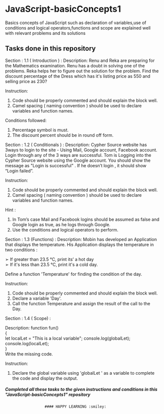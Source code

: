 # JavaScript-basicConcepts1
Basics concepts of JavaScript such as declaration of variables,use of conditions and logical operators,functions and scope are explained well with relevant problems and its solutions
## Tasks done in this repository 

Section : 1.1 ( Introduction ) :
Description:
Renu and Reka are preparing for the Mathematics examination.
Renu has a doubt in solving one of the problems. Reka helps her to
figure out the solution for the problem. Find the discount percentage
of the Dress which has it's listing price as 550 and selling price as 230?

Instruction:
1. Code should be properly commented and should explain the
block well.
2. Camel spacing ( naming convention ) should be used to
declare variables and function names.

Conditions followed:
1. Percentage symbol is must.
2. The discount percent should be in round off form.


Section : 1.2 ( Conditionals ) :
Description:
Cypher Source website has 3ways to login to the site - Using
Mail, Google account, Facebook account. Login through any of the 3
ways are successful. Tom is Logging into the Cypher Source website
using the Google account. You should show the message as "Login is
successful" . If he doesn’t login , it should show “Login failed”.

Instruction:
1. Code should be properly commented and should explain the
block well.
2. Camel spacing ( naming convention ) should be used to declare variables and function names.

Hint :
1. In Tom’s case Mail and Facebook logins should be assumed as
false and Google login as true, as he logs through Google.
2. Use the conditions and logical operators to perform.


Section : 1.3 (Functions) :
Description:
Mobin has developed an Application that displays the
temperature. His Application displays the temperature in two
conditions :

➢ If greater than 23.5 °C, print its’ a hot day   
➢ If it's less than 23.5 °C, print it's a cold day.

Define a function 'Temperature' for finding the condition of the day.

Instruction:
1. Code should be properly commented and should explain the
block well.
2. Declare a variable 'Day'.
3. Call the function Temperature and assign the result of the call to
the Day.


Section : 1.4 ( Scope) :

Description:
function fun()   
{ <br>
let localLet = "This is a local variable";
console.log(globalLet);
console.log(localLet); <br>
} <br>
Write the missing code.

Instruction:
1. Declare the global variable using 'globalLet ' as a variable to
complete the code and display the output.

#####             Completed all these tasks to the given instructions and conditions in this "JavaScript-basicConcepts1" repository
                      #### HAPPY LEARNING :smiley:
